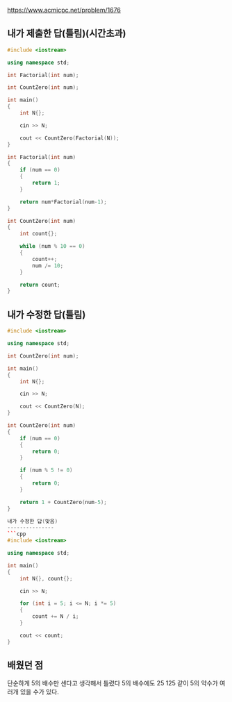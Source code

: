 https://www.acmicpc.net/problem/1676

내가 제출한 답(틀림)(시간초과)
---------------
```cpp
#include <iostream>

using namespace std;

int Factorial(int num);

int CountZero(int num);

int main()
{
	int N{};

	cin >> N;

	cout << CountZero(Factorial(N));
}

int Factorial(int num)
{
	if (num == 0)
	{
		return 1;
	}

	return num*Factorial(num-1);
}

int CountZero(int num)
{
	int count{};

	while (num % 10 == 0)
	{
		count++;
		num /= 10;
	}

	return count;
}
```

내가 수정한 답(틀림)
----------------
```cpp
#include <iostream>

using namespace std;

int CountZero(int num);

int main()
{
	int N{};

	cin >> N;

	cout << CountZero(N);
}

int CountZero(int num)
{
	if (num == 0)
	{
		return 0;
	}

	if (num % 5 != 0)
	{
		return 0;
	}

	return 1 + CountZero(num-5);
}

내가 수정한 답(맞음)
---------------
```cpp
#include <iostream>

using namespace std;

int main()
{
	int N{}, count{};

	cin >> N;

	for (int i = 5; i <= N; i *= 5)
	{
		count += N / i;
	}

	cout << count;
}
```

배웠던 점
-----------

단순하게 5의 배수만 센다고 생각해서 틀렸다 5의 배수에도 25 125 같이 5의 약수가 여러개 있을 수가 있다.

